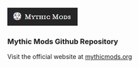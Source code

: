 ![logo](../profile/mythic-mods.png)
### __Mythic Mods Github Repository__

Visit the official website at [mythicmods.org]


[mythicmods.org]: https://mythicmods.org/index.html
